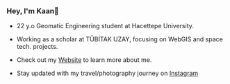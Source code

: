 ### Hey, I'm Kaan👋 

- 22 y.o Geomatic Engineering student at Hacettepe University.
- Working as a scholar at TÜBİTAK UZAY, focusing on WebGIS and space tech. projects.

- Check out my [Website](kaanklcrsln.github.io) to learn more about me.
- Stay updated with my travel/photography journey on [Instagram](https://www.instagram.com/kaanklcrsln)
